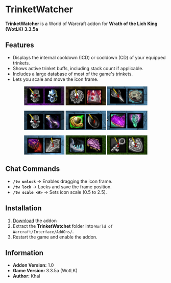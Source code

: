 # TrinketWatcher

**TrinketWatcher** is a World of Warcraft addon for **Wrath of the Lich King (WotLK) 3.3.5a**  

## Features  
- Displays the internal cooldown (ICD) or cooldown (CD) of your equipped trinkets.
- Shows active trinket buffs, including stack count if applicable.
- Includes a large database of most of the game's trinkets.
- Lets you scale and move the icon frame.

<p align="center">
  <img src="https://raw.githubusercontent.com/KhalGH/TrinketWatcher-WotLK/refs/heads/assets/assets/Animation1.gif" width="25%">
  <img src="https://raw.githubusercontent.com/KhalGH/TrinketWatcher-WotLK/refs/heads/assets/assets/Animation2.gif" width="25%">
  <img src="https://raw.githubusercontent.com/KhalGH/TrinketWatcher-WotLK/refs/heads/assets/assets/Animation3.gif" width="25%">
</p>
<p align="center">
  <img src="https://raw.githubusercontent.com/KhalGH/TrinketWatcher-WotLK/refs/heads/assets/assets/Animation4.gif" width="25%">
  <img src="https://raw.githubusercontent.com/KhalGH/TrinketWatcher-WotLK/refs/heads/assets/assets/Animation5.gif" width="25%">
  <img src="https://raw.githubusercontent.com/KhalGH/TrinketWatcher-WotLK/refs/heads/assets/assets/Animation6.gif" width="25%">
</p>
<p align="center">
  <img src="https://raw.githubusercontent.com/KhalGH/TrinketWatcher-WotLK/refs/heads/assets/assets/Animation7.gif" width="25%">
  <img src="https://raw.githubusercontent.com/KhalGH/TrinketWatcher-WotLK/refs/heads/assets/assets/Animation8.gif" width="25%">
  <img src="https://raw.githubusercontent.com/KhalGH/TrinketWatcher-WotLK/refs/heads/assets/assets/Animation9.gif" width="25%">
</p>

## Chat Commands  
- **`/tw unlock`** → Enables dragging the icon frame.
- **`/tw lock`** → Locks and save the frame position.
- **`/tw scale <#>`** → Sets icon scale (0.5 to 2.5).  

## Installation  
1. [Download](https://github.com/KhalGH/TrinketWatcher-WotLK/releases/download/v1.0/TrinketWatcher-v1.0.zip) the addon
2. Extract the **TrinketWatchet** folder into `World of Warcraft/Interface/AddOns/`.  
3. Restart the game and enable the addon.  

## Information  
- **Addon Version:** 1.0  
- **Game Version:** 3.3.5a (WotLK)  
- **Author:** Khal  

